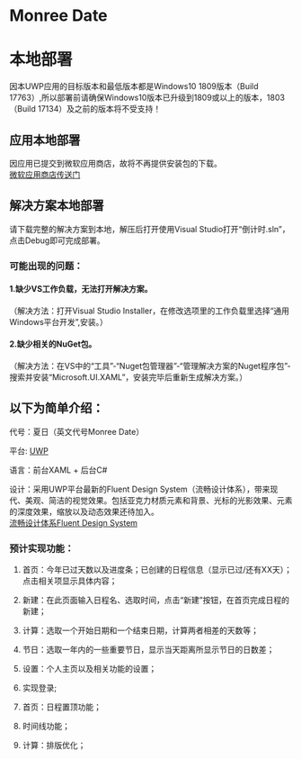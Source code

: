 # Monree Date  
# 本地部署  
因本UWP应用的目标版本和最低版本都是Windows10 1809版本（Build 17763）,所以部署前请确保Windows10版本已升级到1809或以上的版本，1803（Build 17134）及之前的版本将不受支持！  
  

## 应用本地部署        
因应用已提交到微软应用商店，故将不再提供安装包的下载。  
[微软应用商店传送门](https://www.microsoft.com/store/productId/9PKBWKPCCFJ8)  

## 解决方案本地部署
请下载完整的解决方案到本地，解压后打开使用Visual Studio打开“倒计时.sln”，点击Debug即可完成部署。  

### 可能出现的问题：  
#### 1.缺少VS工作负载，无法打开解决方案。  
（解决方法：打开Visual Studio Installer，在修改选项里的工作负载里选择“通用Windows平台开发”,安装。）  

#### 2.缺少相关的NuGet包。  
（解决方法：在VS中的“工具”-“Nuget包管理器”-“管理解决方案的Nuget程序包”-搜索并安装“Microsoft.UI.XAML”，安装完毕后重新生成解决方案。）  
  
    
    
## 以下为简单介绍：  

代号：夏日（英文代号Monree Date）  

平台: [UWP](https://docs.microsoft.com/zh-cn/windows/uwp/get-started/universal-application-platform-guide)

语言：前台XAML + 后台C#  

设计：采用UWP平台最新的Fluent Design System（流畅设计体系），带来现代、美观、简洁的视觉效果。包括亚克力材质元素和背景、光标的光影效果、元素的深度效果，缩放以及动态效果还待加入。  
[流畅设计体系Fluent Design System](https://developer.microsoft.com/zh-cn/windows/apps/design?ocid=cxfluent-getstartedheader-devcenterappsdesign)


### 预计实现功能：  

1. 首页：今年已过天数以及进度条；已创建的日程信息（显示已过/还有XX天）；点击相关项显示具体内容；

2. 新建：在此页面输入日程名、选取时间，点击“新建”按钮，在首页完成日程的新建；

2. 计算：选取一个开始日期和一个结束日期，计算两者相差的天数等；

3. 节日：选取一年内的一些重要节日，显示当天距离所显示节日的日数差；

4. 设置：个人主页以及相关功能的设置；  

5. 实现登录;  

6. 首页：日程置顶功能；  

7. 时间线功能；  

8. 计算：排版优化；  

